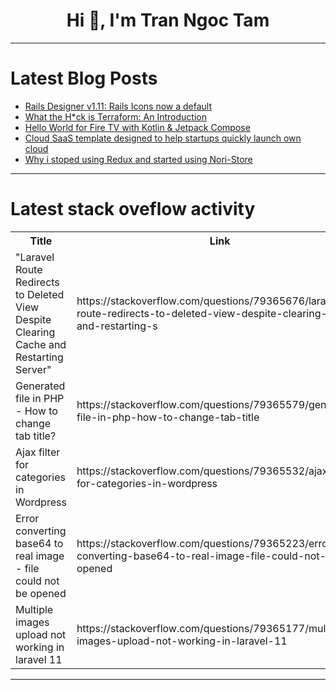 <h1 align="center">Hi 👋, I'm Tran Ngoc Tam</h1>

---

# Latest Blog Posts 
<!-- BLOG-POST-LIST:START -->
- [Rails Designer v1.11: Rails Icons now a default](https://dev.to/railsdesigner/rails-designer-v111-rails-icons-now-a-default-3h21)
- [What the H*ck is Terraform: An Introduction](https://dev.to/brandondamue/what-the-hck-is-terraform-an-introduction-2058)
- [Hello World for Fire TV with Kotlin &amp; Jetpack Compose](https://dev.to/amazonappdev/hello-world-for-fire-tv-with-kotlin-jetpack-compose-4b7i)
- [Cloud SaaS template designed to help startups quickly launch own cloud](https://dev.to/victor-trapenok/cloud-saas-template-designed-to-help-startups-quickly-launch-own-cloud-fi6)
- [Why i stoped using Redux and started using Nori-Store](https://dev.to/nori_lux_f97e1160e60ae4fc/why-i-stoped-using-redux-and-started-using-nori-store-9dk)
<!-- BLOG-POST-LIST:END -->

---

# Latest stack oveflow activity
<table>
  <tr><th>Title</th><th>Link</th></tr>
  <!-- STACKOVERFLOW:START --><tr><td>&quot;Laravel Route Redirects to Deleted View Despite Clearing Cache and Restarting Server&quot;</td><td>https://stackoverflow.com/questions/79365676/laravel-route-redirects-to-deleted-view-despite-clearing-cache-and-restarting-s</td></tr><tr><td>Generated file in PHP - How to change tab title?</td><td>https://stackoverflow.com/questions/79365579/generated-file-in-php-how-to-change-tab-title</td></tr><tr><td>Ajax filter for categories in Wordpress</td><td>https://stackoverflow.com/questions/79365532/ajax-filter-for-categories-in-wordpress</td></tr><tr><td>Error converting base64 to real image - file could not be opened</td><td>https://stackoverflow.com/questions/79365223/error-converting-base64-to-real-image-file-could-not-be-opened</td></tr><tr><td>Multiple images upload not working in laravel 11</td><td>https://stackoverflow.com/questions/79365177/multiple-images-upload-not-working-in-laravel-11</td></tr><!-- STACKOVERFLOW:END -->
</table>

---


